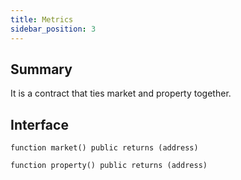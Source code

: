 ```yaml
---
title: Metrics
sidebar_position: 3
---
```


## Summary

It is a contract that ties market and property together.

## Interface

`function market() public returns (address)`

`function property() public returns (address)`
